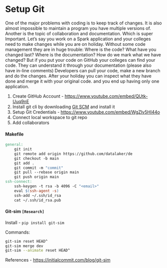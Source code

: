 # Setup Git

One of the major problems with coding is to keep track of changes. It is also almost impossible to maintain a program you have multiple versions of. Another is the topic of collaboration and documentation. Which is super Important. Let’s say you work on a Spark application and your colleges need to make changes while you are on holiday. Without some code management they are in huge trouble: Where is the code? What have you changed last? Where is the documentation? How do we mark what we have changed? But if you put your code on GitHub your colleges can find your code. They can understand it through your documentation (please also have in-line comments) Developers can pull your code, make a new branch and do the changes. After your holiday you can inspect what they have done and merge it with your original code. and you end up having only one application.

1. Create GitHub Account - https://www.youtube.com/embed/QUtk-Uuq9nE
1. Install git cli by downloading [Git SCM](https://git-scm.com/downloads) and install it
1. Setup Git Credentials - https://www.youtube.com/embed/WgZIv5HI44o
1. Connect local workspace to git repo
1. Add collaborators

#### Makefile

```makefile
general:
	git init
	git remote add origin https://github.com/datalaker/de
	git checkout -b main
	git add .
	git commit -m "commit"
	git pull --rebase origin main
	git push origin main
ssh-connect:
	ssh-keygen -t rsa -b 4096 -C "<email>"
	eval $(ssh-agent -s)
	ssh-add ~/.ssh/id_rsa
	cat ~/.ssh/id_rsa.pub
```

#### Git-sim `[Research]`

Install - `pip install git-sim`

Commands:

```bash
git-sim reset HEAD^
git-sim merge dev
git-sim --animate reset HEAD^
```

References - https://initialcommit.com/blog/git-sim